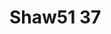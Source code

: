 <a name="material" />

# Shaw51 37
<script type="application/ld+json">
  {
    "@context": "https://schema.org/",
    "@type": "ChemicalSubstance",
    "http://purl.org/dc/terms/conformsTo":
      {
        "@type": "CreativeWork",
        "@id": "https://bioschemas.org/profiles/ChemicalSubstance/0.4-RELEASE/"
      },
    "@id": "https://egonw.github.io/nanowiki/nanowiki67.html#material",
    "name": "Shaw51 37",
    "sameAs: "http://127.0.0.1/mediawiki/index.php/Special:URIResolver/Shaw51_37"
  }
</script>

